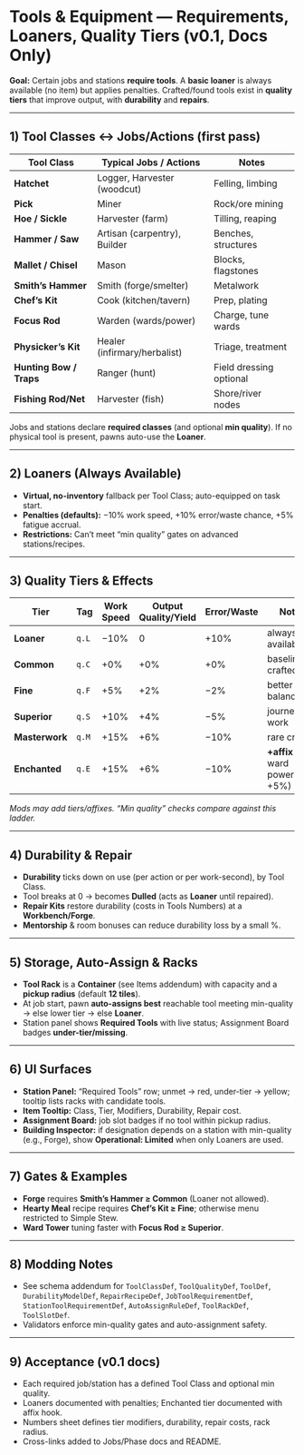# Tools & Equipment — Requirements, Loaners, Quality Tiers (v0.1, Docs Only)

**Goal:** Certain jobs and stations **require tools**. A **basic loaner** is always available (no item) but applies penalties. Crafted/found tools exist in **quality tiers** that improve output, with **durability** and **repairs**.

---

## 1) Tool Classes ↔ Jobs/Actions (first pass)
| Tool Class | Typical Jobs / Actions | Notes |
|---|---|---|
| **Hatchet** | Logger, Harvester (woodcut) | Felling, limbing |
| **Pick** | Miner | Rock/ore mining |
| **Hoe / Sickle** | Harvester (farm) | Tilling, reaping |
| **Hammer / Saw** | Artisan (carpentry), Builder | Benches, structures |
| **Mallet / Chisel** | Mason | Blocks, flagstones |
| **Smith’s Hammer** | Smith (forge/smelter) | Metalwork |
| **Chef’s Kit** | Cook (kitchen/tavern) | Prep, plating |
| **Focus Rod** | Warden (wards/power) | Charge, tune wards |
| **Physicker’s Kit** | Healer (infirmary/herbalist) | Triage, treatment |
| **Hunting Bow / Traps** | Ranger (hunt) | Field dressing optional |
| **Fishing Rod/Net** | Harvester (fish) | Shore/river nodes |

Jobs and stations declare **required classes** (and optional **min quality**). If no physical tool is present, pawns auto-use the **Loaner**.

---

## 2) Loaners (Always Available)
- **Virtual, no-inventory** fallback per Tool Class; auto-equipped on task start.
- **Penalties (defaults):** −10% work speed, +10% error/waste chance, +5% fatigue accrual.
- **Restrictions:** Can’t meet “min quality” gates on advanced stations/recipes.

---

## 3) Quality Tiers & Effects
| Tier | Tag | Work Speed | Output Quality/Yield | Error/Waste | Notes |
|---|---|---|---|---|---|
| **Loaner** | `q.L` | −10% | 0 | +10% | always available |
| **Common** | `q.C` | +0% | +0% | +0% | baseline crafted |
| **Fine** | `q.F` | +5% | +2% | −2% | better balance |
| **Superior** | `q.S` | +10% | +4% | −5% | journeyman work |
| **Masterwork** | `q.M` | +15% | +6% | −10% | rare craft |
| **Enchanted** | `q.E` | +15% | +6% | −10% | **+affix** (e.g., ward power +5%) |

*Mods may add tiers/affixes. “Min quality” checks compare against this ladder.*

---

## 4) Durability & Repair
- **Durability** ticks down on use (per action or per work-second), by Tool Class.
- Tool breaks at 0 → becomes **Dulled** (acts as **Loaner** until repaired).
- **Repair Kits** restore durability (costs in Tools Numbers) at a **Workbench/Forge**.
- **Mentorship** & room bonuses can reduce durability loss by a small %.

---

## 5) Storage, Auto-Assign & Racks
- **Tool Rack** is a **Container** (see Items addendum) with capacity and a **pickup radius** (default **12 tiles**).
- At job start, pawn **auto-assigns best** reachable tool meeting min-quality → else lower tier → else **Loaner**.
- Station panel shows **Required Tools** with live status; Assignment Board badges **under-tier/missing**.

---

## 6) UI Surfaces
- **Station Panel:** “Required Tools” row; unmet → red, under-tier → yellow; tooltip lists racks with candidate tools.
- **Item Tooltip:** Class, Tier, Modifiers, Durability, Repair cost.
- **Assignment Board:** job slot badges if no tool within pickup radius.
- **Building Inspector:** if designation depends on a station with min-quality (e.g., Forge), show **Operational: Limited** when only Loaners are used.

---

## 7) Gates & Examples
- **Forge** requires **Smith’s Hammer ≥ Common** (Loaner not allowed).
- **Hearty Meal** recipe requires **Chef’s Kit ≥ Fine**; otherwise menu restricted to Simple Stew.
- **Ward Tower** tuning faster with **Focus Rod ≥ Superior**.

---

## 8) Modding Notes
- See schema addendum for `ToolClassDef`, `ToolQualityDef`, `ToolDef`, `DurabilityModelDef`, `RepairRecipeDef`, `JobToolRequirementDef`, `StationToolRequirementDef`, `AutoAssignRuleDef`, `ToolRackDef`, `ToolSlotDef`.
- Validators enforce min-quality gates and auto-assignment safety.

---

## 9) Acceptance (v0.1 docs)
- Each required job/station has a defined Tool Class and optional min quality.
- Loaners documented with penalties; Enchanted tier documented with affix hook.
- Numbers sheet defines tier modifiers, durability, repair costs, rack radius.
- Cross-links added to Jobs/Phase docs and README.

